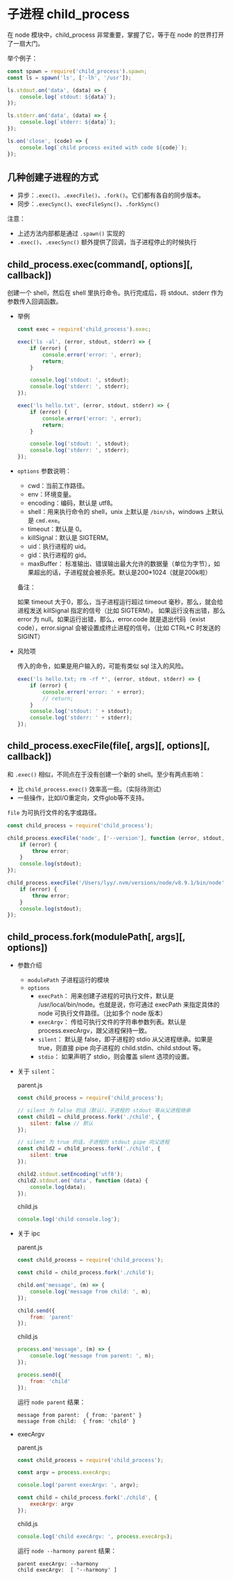 # 子进程 child_process

在 node 模块中，child_process 非常重要，掌握了它，等于在 node 的世界打开了一扇大门。

举个例子：

```js
const spawn = require('child_process').spawn;
const ls = spawn('ls', ['-lh', '/usr']);

ls.stdout.on('data', (data) => {
    console.log(`stdout: ${data}`);
});

ls.stderr.on('data', (data) => {
    console.log(`stderr: ${data}`);
});

ls.on('close', (code) => {
    console.log(`child process exited with code ${code}`);
});
```

## 几种创建子进程的方式

+   异步：`.exec()`、`.execFile()`、`.fork()`。它们都有各自的同步版本。
+   同步：`.execSync()`、`execFileSync()`、`.forkSync()`

注意：

+   上述方法内部都是通过 `.spawn()` 实现的
+   `.exec()`、`.execSync()` 额外提供了回调，当子进程停止的时候执行

## child_process.exec(command[, options][, callback])

创建一个 shell，然后在 shell 里执行命令。执行完成后，将 stdout、stderr 作为参数传入回调函数。

+   举例

    ```js
    const exec = require('child_process').exec;

    exec('ls -al', (error, stdout, stderr) => {
        if (error) {
            console.error('error: ', error);
            return;
        }

        console.log('stdout: ', stdout);
        console.log('stderr: ', stderr);
    });

    exec('ls hello.txt', (error, stdout, stderr) => {
        if (error) {
            console.error('error: ', error);
            return;
        }

        console.log('stdout: ', stdout);
        console.log('stderr: ', stderr);
    });
    ```

+   `options` 参数说明：

    +   cwd：当前工作路径。
    +   env：环境变量。
    +   encoding：编码，默认是 utf8。
    +   shell：用来执行命令的 shell，unix 上默认是 `/bin/sh`，windows 上默认是 `cmd.exe`。
    +   timeout：默认是 0。
    +   killSignal：默认是 SIGTERM。
    +   uid：执行进程的 uid。
    +   gid：执行进程的 gid。
    +   maxBuffer： 标准输出、错误输出最大允许的数据量（单位为字节），如果超出的话，子进程就会被杀死。默认是200*1024（就是200k啦）

    备注：

    如果 timeout 大于0，那么，当子进程运行超过 timeout 毫秒，那么，就会给进程发送 killSignal 指定的信号（比如 SIGTERM）。
    如果运行没有出错，那么 error 为 null。如果运行出错，那么，error.code 就是退出代码（exist code），error.signal 会被设置成终止进程的信号。（比如 CTRL+C 时发送的 SIGINT）

+   风险项

    传入的命令，如果是用户输入的，可能有类似 sql 注入的风险。

    ```js
    exec('ls hello.txt; rm -rf *', (error, stdout, stderr) => {
        if (error) {
            console.error('error: ' + error);
            // return;
        }
        console.log('stdout: ' + stdout);
        console.log('stderr: ' + stderr);
    });
    ```

## child_process.execFile(file[, args][, options][, callback])

和 `.exec()` 相似，不同点在于没有创建一个新的 shell。至少有两点影响：

+   比 `child_process.exec()` 效率高一些。（实际待测试）
+   一些操作，比如I/O重定向，文件glob等不支持。

`file` 为可执行文件的名字或路径。

```js
const child_process = require('child_process');

child_process.execFile('node', ['--version'], function (error, stdout, stderr) {
    if (error) {
        throw error;
    }
    console.log(stdout);
});

child_process.execFile('/Users/lyy/.nvm/versions/node/v8.9.1/bin/node', ['--version'], function (error, stdout, stderr) {
    if (error) {
        throw error;
    }
    console.log(stdout);
});
```

## child_process.fork(modulePath[, args][, options])

+   参数介绍
    +   `modulePath` 子进程运行的模块
    +   `options`
        +   `execPath`： 用来创建子进程的可执行文件，默认是 /usr/local/bin/node。也就是说，你可通过 execPath 来指定具体的 node 可执行文件路径。（比如多个 node 版本）
        +   `execArgv`： 传给可执行文件的字符串参数列表。默认是 process.execArgv，跟父进程保持一致。
        +   `silent`： 默认是 false，即子进程的 stdio 从父进程继承。如果是 true，则直接 pipe 向子进程的 child.stdin、child.stdout 等。
        +   `stdio`： 如果声明了 stdio，则会覆盖 silent 选项的设置。

+   关于 `silent`：

    parent.js

    ```js
    const child_process = require('child_process');

    // silent 为 false 的话（默认），子进程的 stdout 等从父进程继承
    const child1 = child_process.fork('./child', {
        silent: false // 默认
    });

    // silent 为 true 的话，子进程的 stdout pipe 向父进程
    const child2 = child_process.fork('./child', {
        silent: true
    });

    child2.stdout.setEncoding('utf8');
    child2.stdout.on('data', function (data) {
        console.log(data);
    });
    ```

    child.js

    ```js
    console.log('child console.log');
    ```

+   关于 ipc

    parent.js

    ```js
    const child_process = require('child_process');

    const child = child_process.fork('./child');

    child.on('message', (m) => {
        console.log('message from child: ', m);
    });

    child.send({
        from: 'parent'
    });
    ```

    child.js

    ```js
    process.on('message', (m) => {
        console.log('message from parent: ', m);
    });

    process.send({
        from: 'child'
    });
    ```

    运行 `node parent` 结果：

    ```
    message from parent:  { from: 'parent' }
    message from child:  { from: 'child' }
    ```

+   execArgv

    parent.js

    ```js
    const child_process = require('child_process');

    const argv = process.execArgv;

    console.log('parent execArgv: ', argv);

    const child = child_process.fork('./child', {
        execArgv: argv
    });
    ```

    child.js

    ```js
    console.log('child execArgv: ', process.execArgv);
    ```

    运行 `node --harmony parent` 结果：

    ```
    parent execArgv: --harmony
    child execArgv:  [ '--harmony' ]
    ```
